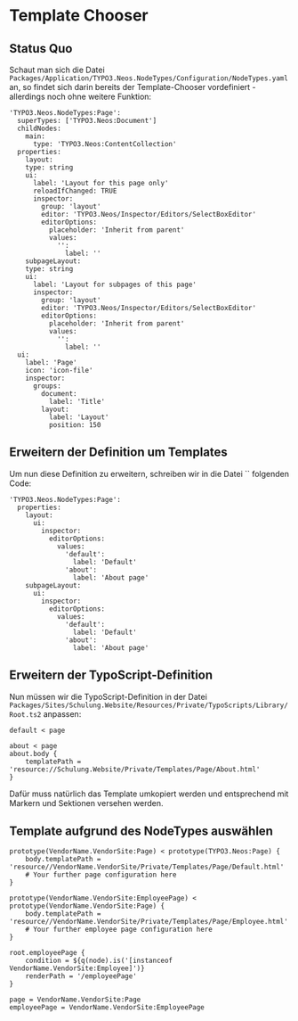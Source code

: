 # Template Chooser


## Status Quo

Schaut man sich die Datei `Packages/Application/TYPO3.Neos.NodeTypes/Configuration/NodeTypes.yaml` an, so findet sich darin bereits der Template-Chooser vordefiniert - allerdings noch ohne weitere Funktion:

```
'TYPO3.Neos.NodeTypes:Page':
  superTypes: ['TYPO3.Neos:Document']
  childNodes:
    main:
      type: 'TYPO3.Neos:ContentCollection'
  properties:
    layout:
    type: string
    ui:
      label: 'Layout for this page only'
      reloadIfChanged: TRUE
      inspector:
        group: 'layout'
        editor: 'TYPO3.Neos/Inspector/Editors/SelectBoxEditor'
        editorOptions:
          placeholder: 'Inherit from parent'
          values:
            '':
              label: ''
    subpageLayout:
    type: string
    ui:
      label: 'Layout for subpages of this page'
      inspector:
        group: 'layout'
        editor: 'TYPO3.Neos/Inspector/Editors/SelectBoxEditor'
        editorOptions:
          placeholder: 'Inherit from parent'
          values:
            '':
              label: ''
  ui:
    label: 'Page'
    icon: 'icon-file'
    inspector:
      groups:
        document:
          label: 'Title'
        layout:
          label: 'Layout'
          position: 150
```

## Erweitern der Definition um Templates

Um nun diese Definition zu erweitern, schreiben wir in die Datei `` folgenden Code:

```
'TYPO3.Neos.NodeTypes:Page':
  properties:
    layout:
      ui:
        inspector:
          editorOptions:
            values:
              'default':
                label: 'Default'
              'about':
                label: 'About page'
    subpageLayout:
      ui:
        inspector:
          editorOptions:
            values:
              'default':
                label: 'Default'
              'about':
                label: 'About page'
```

## Erweitern der TypoScript-Definition

Nun müssen wir die TypoScript-Definition in der Datei `Packages/Sites/Schulung.Website/Resources/Private/TypoScripts/Library/Root.ts2` anpassen:

```
default < page

about < page
about.body {
	templatePath = 'resource://Schulung.Website/Private/Templates/Page/About.html'
}
```

Dafür muss natürlich das Template umkopiert werden und entsprechend mit Markern und Sektionen versehen werden.


## Template aufgrund des NodeTypes auswählen

```
prototype(VendorName.VendorSite:Page) < prototype(TYPO3.Neos:Page) {
	body.templatePath = 'resource//VendorName.VendorSite/Private/Templates/Page/Default.html'
	# Your further page configuration here
}

prototype(VendorName.VendorSite:EmployeePage) < prototype(VendorName.VendorSite:Page) {
	body.templatePath = 'resource//VendorName.VendorSite/Private/Templates/Page/Employee.html'
	# Your further employee page configuration here
}

root.employeePage {
	condition = ${q(node).is('[instanceof VendorName.VendorSite:Employee]')}
	renderPath = '/employeePage'
}

page = VendorName.VendorSite:Page
employeePage = VendorName.VendorSite:EmployeePage
```
